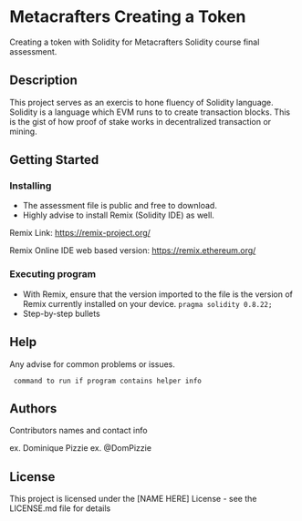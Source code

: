 # Metacrafters Creating a Token
Creating a token with Solidity for Metacrafters Solidity course final assessment.

## Description
This project serves as an exercis to hone fluency of Solidity language.
Solidity is a language which EVM runs to to create transaction blocks.
This is the gist of how proof of stake works in decentralized transaction or mining. 

## Getting Started
### Installing
* The assessment file is public and free to download.
* Highly advise to install Remix (Solidity IDE) as well.

Remix Link: https://remix-project.org/

Remix Online IDE web based version: https://remix.ethereum.org/
### Executing program
* With Remix, ensure that the version imported to the file is the version
of Remix currently installed on your device.
``` pragma solidity 0.8.22; ```
* Step-by-step bullets


## Help
Any advise for common problems or issues.

``` command to run if program contains helper info```
## Authors
Contributors names and contact info

ex. Dominique Pizzie
ex. @DomPizzie

## License
This project is licensed under the [NAME HERE] License - see the LICENSE.md file for details
